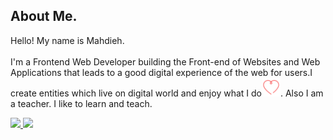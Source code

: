 ## About Me.

<p style=" " >Hello! My name is Mahdieh. 
<br /><br /> I'm a Frontend Web Developer building the Front-end of Websites and Web Applications that leads to a good digital
experience of the web for users.I create entities which live on
digital world and enjoy what I do<img width=30 src="https://github.com/m-honarzade/m-honarzade/blob/main/images/icons8-heart-64.png?raw=true"/>. Also I am a teacher. I like to learn and teach.</p>

<a  title="Download Resume" href='https://github.com/m-honarzade/m-honarzade/blob/main/resume/MahdiehHonarzadehResume-v2.pdf' target="_blank" rel="noreferrer" >
<img src="https://custom-icon-badges.demolab.com/badge/-Download CV-01796f?style=for-the-badge&logo=download&logoColor=white"/>
</a> 
<a  title="Download Resume" href='https://mahdieh-portfolio.netlify.app/' target="_blank" rel="noreferrer" >
<img src="https://custom-icon-badges.demolab.com/badge/-My Portfolio-2d2e2d?style=for-the-badge&logo=heart&logoColor=DB7093"/>
</a>



